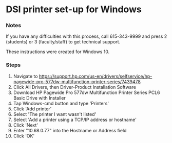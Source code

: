 # DSI printer set-up for Windows

### Notes

If you have any difficulties with this process, call 615-343-9999 and press 2 (students) or 3 (faculty/staff) to get technical support.

These instructions were created for Windows 10.

### Steps

1. Navigate to https://support.hp.com/us-en/drivers/selfservice/hp-pagewide-pro-577dw-multifunction-printer-series/7439478
2. Click All Drivers, then Driver-Product Installation Software
3. Download HP Pagewide Pro 577dw Multifunction Printer Series PCL6 Basic Drive with Installer
6. Tap Windows-cmd button and type 'Printers'
7. Click 'Add printer' 
8. Select 'The printer I want wasn't listed'
9. Select 'Add a printer using a TCP/IP address or hostname'
10. Click 'Next'
11. Enter "10.68.0.77" into the Hostname or Address field
12. Click 'OK'

